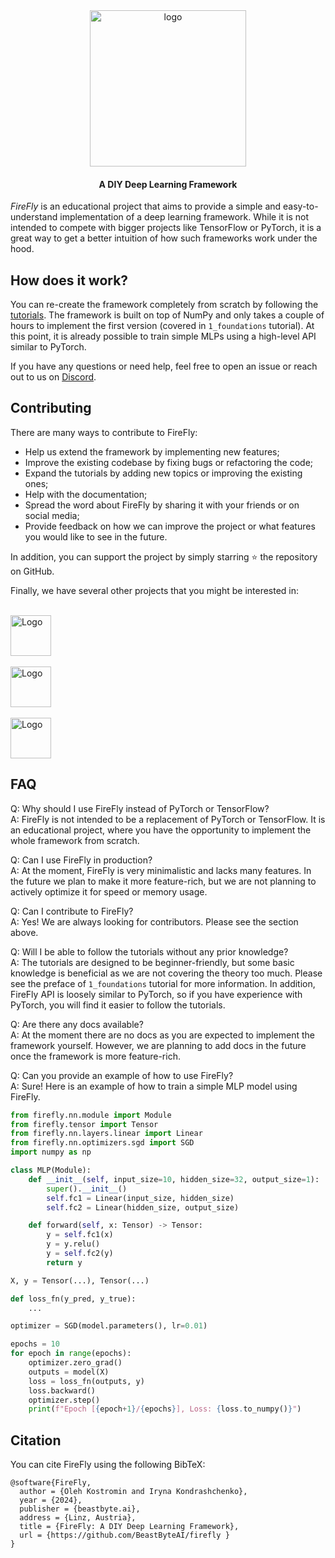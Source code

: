 <div align="center">
  <img alt="logo" src="https://gist.githubusercontent.com/OKUA1/55e2fb9dd55673ec05281e0247de6202/raw/d7d7ffd7f6b51ba3b314717ea133d31d26c943d2/firefly.svg" height = "250">
</div>


<h4 align="center">A DIY Deep Learning Framework</h4>

_FireFly_ is an educational project that aims to provide a simple and easy-to-understand implementation of a deep learning framework. While it is not intended to compete with bigger projects like TensorFlow or PyTorch, it is a great way to get a better intuition of how such frameworks work under the hood.

## How does it work? 

You can re-create the framework completely from scratch by following the [tutorials](https://github.com/BeastByteAI/firefly/tree/main/tutorials). The framework is built on top of NumPy and only takes a couple of hours to implement the first version (covered in `1_foundations` tutorial). At this point, it is already possible to train simple MLPs using a high-level API similar to PyTorch.

If you have any questions or need help, feel free to open an issue or reach out to us on [Discord](https://discord.com/invite/YDAbwuWK7V).

## Contributing

There are many ways to contribute to FireFly:
- Help us extend the framework by implementing new features;
- Improve the existing codebase by fixing bugs or refactoring the code;
- Expand the tutorials by adding new topics or improving the existing ones;
- Help with the documentation;
- Spread the word about FireFly by sharing it with your friends or on social media;
- Provide feedback on how we can improve the project or what features you would like to see in the future.

In addition, you can support the project by simply starring ⭐ the repository on GitHub.

Finally, we have several other projects that you might be interested in:

<br>
<a href="https://github.com/iryna-kondr/scikit-llm">
  <picture>
  <source media="(prefers-color-scheme: light)" srcset="https://gist.githubusercontent.com/OKUA1/ce2167df8e441ce34a9fbc8578b86543/raw/f740c391ec37eaf2f80d5b46f1fa2a989dd45932/skll_h_dark.svg" >
  <source media="(prefers-color-scheme: dark)" srcset="https://gist.githubusercontent.com/OKUA1/ce2167df8e441ce34a9fbc8578b86543/raw/f740c391ec37eaf2f80d5b46f1fa2a989dd45932/skllm_h_light.svg">
  <img alt="Logo" src="https://gist.githubusercontent.com/OKUA1/ce2167df8e441ce34a9fbc8578b86543/raw/f740c391ec37eaf2f80d5b46f1fa2a989dd45932/skll_h_dark.svg" height = "65">
</picture>
</a> <br><br>
<a href="https://github.com/OKUA1/agent_dingo">
  <picture>
  <source media="(prefers-color-scheme: light)" srcset="https://gist.githubusercontent.com/OKUA1/ce2167df8e441ce34a9fbc8578b86543/raw/f740c391ec37eaf2f80d5b46f1fa2a989dd45932/dingo_h_dark.svg" >
  <source media="(prefers-color-scheme: dark)" srcset="https://gist.githubusercontent.com/OKUA1/ce2167df8e441ce34a9fbc8578b86543/raw/f740c391ec37eaf2f80d5b46f1fa2a989dd45932/ding_h_light.svg">
  <img alt="Logo" src="https://gist.githubusercontent.com/OKUA1/ce2167df8e441ce34a9fbc8578b86543/raw/f740c391ec37eaf2f80d5b46f1fa2a989dd45932/dingo_h_dark.svg" height = "65">
</picture>
</a> <br><br>
<a href="https://github.com/OKUA1/falcon">
  <picture>
  <source media="(prefers-color-scheme: light)" srcset="https://gist.githubusercontent.com/OKUA1/ce2167df8e441ce34a9fbc8578b86543/raw/f740c391ec37eaf2f80d5b46f1fa2a989dd45932/falcon_h_dark.svg" >
  <source media="(prefers-color-scheme: dark)" srcset="https://gist.githubusercontent.com/OKUA1/ce2167df8e441ce34a9fbc8578b86543/raw/f740c391ec37eaf2f80d5b46f1fa2a989dd45932/falcon_h_light.svg">
  <img alt="Logo" src="https://gist.githubusercontent.com/OKUA1/ce2167df8e441ce34a9fbc8578b86543/raw/f740c391ec37eaf2f80d5b46f1fa2a989dd45932/dingo_h_dark.svg" height = "65">
</picture>
</a>


## FAQ 

Q: Why should I use FireFly instead of PyTorch or TensorFlow? \
A: FireFly is not intended to be a replacement of PyTorch or TensorFlow. It is an educational project, where you have the opportunity to implement the whole framework from scratch. 

Q: Can I use FireFly in production? \
A: At the moment, FireFly is very minimalistic and lacks many features. In the future we plan to make it more feature-rich, but we are not planning to actively optimize it for speed or memory usage.

Q: Can I contribute to FireFly? \
A: Yes! We are always looking for contributors. Please see the section above.

Q: Will I be able to follow the tutorials without any prior knowledge? \
A: The tutorials are designed to be beginner-friendly, but some basic knowledge is beneficial as we are not covering the theory too much. Please see the preface of `1_foundations` tutorial for more information. In addition, FireFly API is loosely similar to PyTorch, so if you have experience with PyTorch, you will find it easier to follow the tutorials.

Q: Are there any docs available? \
A: At the moment there are no docs as you are expected to implement the framework yourself. However, we are planning to add docs in the future once the framework is more feature-rich.

Q: Can you provide an example of how to use FireFly? \
A: Sure! Here is an example of how to train a simple MLP model using FireFly.
```python
from firefly.nn.module import Module
from firefly.tensor import Tensor
from firefly.nn.layers.linear import Linear
from firefly.nn.optimizers.sgd import SGD
import numpy as np

class MLP(Module):
    def __init__(self, input_size=10, hidden_size=32, output_size=1):
        super().__init__()
        self.fc1 = Linear(input_size, hidden_size)
        self.fc2 = Linear(hidden_size, output_size)

    def forward(self, x: Tensor) -> Tensor:
        y = self.fc1(x)
        y = y.relu()
        y = self.fc2(y)
        return y

X, y = Tensor(...), Tensor(...)

def loss_fn(y_pred, y_true):
    ...

optimizer = SGD(model.parameters(), lr=0.01)

epochs = 10
for epoch in range(epochs):
    optimizer.zero_grad()
    outputs = model(X)
    loss = loss_fn(outputs, y)
    loss.backward()
    optimizer.step()
    print(f"Epoch [{epoch+1}/{epochs}], Loss: {loss.to_numpy()}")
```

## Citation

You can cite FireFly using the following BibTeX:

```
@software{FireFly,
  author = {Oleh Kostromin and Iryna Kondrashchenko},
  year = {2024},
  publisher = {beastbyte.ai},
  address = {Linz, Austria},
  title = {FireFly: A DIY Deep Learning Framework},
  url = {https://github.com/BeastByteAI/firefly }
}
```